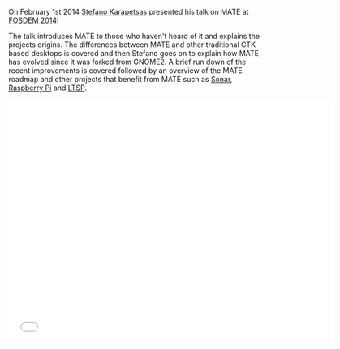 <!--
.. link: http://www.youtube.com/watch?v=iwQ7iqNwRKs
.. description:
.. tags: News,FOSDEM
.. date: 2014-02-07 14:16:13
.. title: Stefano presents MATE at FOSDEM 2014
.. slug: 2014-02-07-stefano-presents-mate-at-fosdem
.. author: Martin Wimpress
-->

On February 1st 2014 [Stefano Karapetsas](https://github.com/stefano-k)
presented his talk on MATE at [FOSDEM 2014](https://fosdem.org)!

The talk introduces MATE to those who haven't heard of it and explains the
projects origins. The differences between MATE and other traditional GTK based
desktops is covered and then Stefano goes on to explain how MATE has evolved
since it was forked from GNOME2. A brief run down of the recent improvements 
is covered followed by an overview of the MATE roadmap and other
projects that benefit from MATE such as [Sonar](http://sonar-project.org),
[Raspberry Pi](http://www.raspberrypi.org/) and [LTSP](http://www.ltsp.org/).

<iframe width="640" height="480" src="//www.youtube.com/embed/iwQ7iqNwRKs" frameborder="0" allowfullscreen></iframe>
